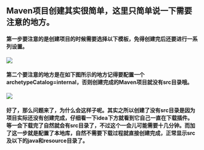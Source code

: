 ## Maven项目创建其实很简单，这里只简单说一下需要注意的地方。  
#### 第一步要注意的是创建项目的时候需要选择以下模板，免得创建完后还要进行一系列设置。
![](https://upload-images.jianshu.io/upload_images/17736870-6056ab6037c6c9b8.png?imageMogr2/auto-orient/strip%7CimageView2/2/w/1240)  
#### 第二个要注意的地方是在如下图所示的地方记得要配置一个archetypeCatalog=internal，否则创建完成的Maven项目就没有src目录哦。
![](https://upload-images.jianshu.io/upload_images/17736870-17d62e698ffe657e.png?imageMogr2/auto-orient/strip%7CimageView2/2/w/1240)
#### 好了，那么问题来了，为什么会这样子呢。其实之所以创建了没有src目录是因为项目实际还没有创建完成，仔细看一下idea下方就看到它自己一直在下载插件。等一会下载完了自然就会有src目录了，不过这个一会儿可能需要十几分钟。而加了这一步就是配置了本地库，自然不需要下载过程就直接创建完成，正常显示src及以下的java和resource目录了。  
